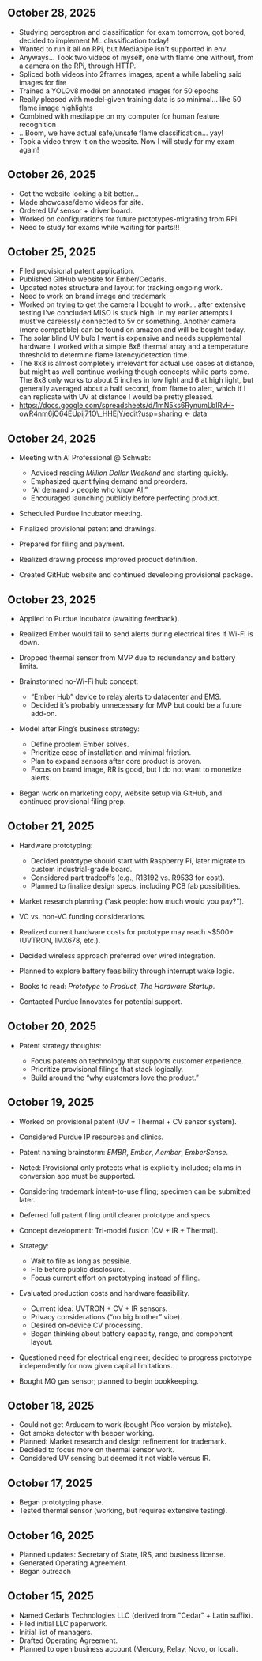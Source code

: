 ## October 28, 2025

* Studying perceptron and classification for exam tomorrow, got bored, decided to implement ML classification today!
* Wanted to run it all on RPi, but Mediapipe isn't supported in env.
* Anyways... Took two videos of myself, one with flame one without, from a camera on the RPi, through HTTP.
* Spliced both videos into 2frames images, spent a while labeling said images for fire
* Trained a YOLOv8 model on annotated images for 50 epochs 
* Really pleased with model-given training data is so minimal... like 50 flame image highlights
* Combined with mediapipe on my computer for human feature recognition
* ...Boom, we have actual safe/unsafe flame classification... yay!
* Took a video threw it on the website. Now I will study for my exam again!

## October 26, 2025

* Got the website looking a bit better...
* Made showcase/demo videos for site.
* Ordered UV sensor + driver board.
* Worked on configurations for future prototypes-migrating from RPi.
* Need to study for exams while waiting for parts!!!

## October 25, 2025

* Filed provisional patent application.
* Published GitHub website for Ember/Cedaris.
* Updated notes structure and layout for tracking ongoing work.
* Need to work on brand image and trademark
* Worked on trying to get the camera I bought to work... after extensive testing I've concluded MISO is stuck high. In my earlier attempts I must've carelessly connected to 5v or something. Another camera (more compatible) can be found on amazon and will be bought today.
* The solar blind UV bulb I want is expensive and needs supplemental hardware. I worked with a simple 8x8 thermal array and a temperature threshold to determine flame latency/detection time.
* The 8x8 is almost completely irrelevant for actual use cases at distance, but might as well continue working though concepts while parts come. The 8x8 only works to about 5 inches in low light and 6 at high light, but generally averaged about a half second, from flame to alert, which if I can replicate with UV at distance I would be pretty pleased.
* https://docs.google.com/spreadsheets/d/1mN5ks6RynumLbIRvH-owR4nm6jO64EUpij71O\_HHEjY/edit?usp=sharing <- data

## October 24, 2025

* Meeting with AI Professional @ Schwab:

  * Advised reading *Million Dollar Weekend* and starting quickly.
  * Emphasized quantifying demand and preorders.
  * “AI demand > people who know AI.”
  * Encouraged launching publicly before perfecting product.

* Scheduled Purdue Incubator meeting.
* Finalized provisional patent and drawings.
* Prepared for filing and payment.
* Realized drawing process improved product definition.
* Created GitHub website and continued developing provisional package.

## October 23, 2025

* Applied to Purdue Incubator (awaiting feedback).
* Realized Ember would fail to send alerts during electrical fires if Wi-Fi is down.
* Dropped thermal sensor from MVP due to redundancy and battery limits.
* Brainstormed no-Wi-Fi hub concept:

  * “Ember Hub” device to relay alerts to datacenter and EMS.
  * Decided it’s probably unnecessary for MVP but could be a future add-on.

* Model after Ring’s business strategy:

  * Define problem Ember solves.
  * Prioritize ease of installation and minimal friction.
  * Plan to expand sensors after core product is proven.
  * Focus on brand image, RR is good, but I do not want to monetize alerts.

* Began work on marketing copy, website setup via GitHub, and continued provisional filing prep.

## October 21, 2025

* Hardware prototyping:

  * Decided prototype should start with Raspberry Pi, later migrate to custom industrial-grade board.
  * Considered part tradeoffs (e.g., R13192 vs. R9533 for cost).
  * Planned to finalize design specs, including PCB fab possibilities.

* Market research planning (“ask people: how much would you pay?”).
* VC vs. non-VC funding considerations.
* Realized current hardware costs for prototype may reach ~$500+ (UVTRON, IMX678, etc.).
* Decided wireless approach preferred over wired integration.
* Planned to explore battery feasibility through interrupt wake logic.
* Books to read: *Prototype to Product*, *The Hardware Startup*.
* Contacted Purdue Innovates for potential support.

## October 20, 2025

* Patent strategy thoughts:

  * Focus patents on technology that supports customer experience.
  * Prioritize provisional filings that stack logically.
  * Build around the “why customers love the product.”

## October 19, 2025

* Worked on provisional patent (UV + Thermal + CV sensor system).
* Considered Purdue IP resources and clinics.
* Patent naming brainstorm: *EMBR*, *Ember*, *Aember*, *EmberSense*.
* Noted: Provisional only protects what is explicitly included; claims in conversion app must be supported.
* Considering trademark intent-to-use filing; specimen can be submitted later.
* Deferred full patent filing until clearer prototype and specs.
* Concept development: Tri-model fusion (CV + IR + Thermal).
* Strategy:

  * Wait to file as long as possible.
  * File before public disclosure.
  * Focus current effort on prototyping instead of filing.

* Evaluated production costs and hardware feasibility.

  * Current idea: UVTRON + CV + IR sensors.
  * Privacy considerations (“no big brother” vibe).
  * Desired on-device CV processing.
  * Began thinking about battery capacity, range, and component layout.

* Questioned need for electrical engineer; decided to progress prototype independently for now given capital limitations.
* Bought MQ gas sensor; planned to begin bookkeeping.

## October 18, 2025

* Could not get Arducam to work (bought Pico version by mistake).
* Got smoke detector with beeper working.
* Planned: Market research and design refinement for trademark.
* Decided to focus more on thermal sensor work.
* Considered UV sensing but deemed it not viable versus IR.

## October 17, 2025

* Began prototyping phase.
* Tested thermal sensor (working, but requires extensive testing).

## October 16, 2025

* Planned updates: Secretary of State, IRS, and business license.
* Generated Operating Agreement.
* Began outreach

## October 15, 2025

* Named Cedaris Technologies LLC (derived from "Cedar" + Latin suffix).
* Filed initial LLC paperwork.
* Initial list of managers.
* Drafted Operating Agreement.
* Planned to open business account (Mercury, Relay, Novo, or local).

